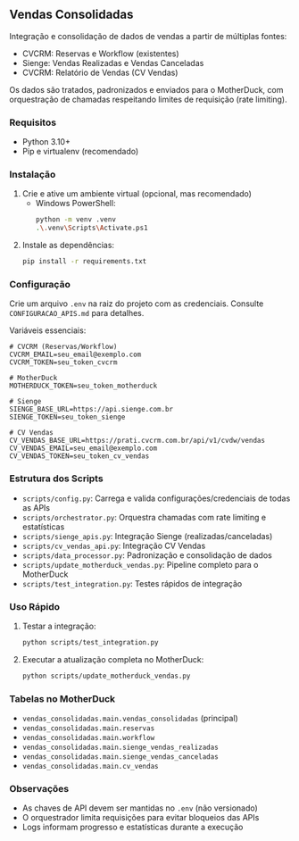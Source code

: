 ## Vendas Consolidadas

Integração e consolidação de dados de vendas a partir de múltiplas fontes:

- CVCRM: Reservas e Workflow (existentes)
- Sienge: Vendas Realizadas e Vendas Canceladas
- CVCRM: Relatório de Vendas (CV Vendas)

Os dados são tratados, padronizados e enviados para o MotherDuck, com orquestração de chamadas respeitando limites de requisição (rate limiting).

### Requisitos

- Python 3.10+
- Pip e virtualenv (recomendado)

### Instalação

1. Crie e ative um ambiente virtual (opcional, mas recomendado)
   - Windows PowerShell:
     ```bash
     python -m venv .venv
     .\.venv\Scripts\Activate.ps1
     ```
2. Instale as dependências:
   ```bash
   pip install -r requirements.txt
   ```

### Configuração

Crie um arquivo `.env` na raiz do projeto com as credenciais. Consulte `CONFIGURACAO_APIS.md` para detalhes.

Variáveis essenciais:

```env
# CVCRM (Reservas/Workflow)
CVCRM_EMAIL=seu_email@exemplo.com
CVCRM_TOKEN=seu_token_cvcrm

# MotherDuck
MOTHERDUCK_TOKEN=seu_token_motherduck

# Sienge
SIENGE_BASE_URL=https://api.sienge.com.br
SIENGE_TOKEN=seu_token_sienge

# CV Vendas
CV_VENDAS_BASE_URL=https://prati.cvcrm.com.br/api/v1/cvdw/vendas
CV_VENDAS_EMAIL=seu_email@exemplo.com
CV_VENDAS_TOKEN=seu_token_cv_vendas
```

### Estrutura dos Scripts

- `scripts/config.py`: Carrega e valida configurações/credenciais de todas as APIs
- `scripts/orchestrator.py`: Orquestra chamadas com rate limiting e estatísticas
- `scripts/sienge_apis.py`: Integração Sienge (realizadas/canceladas)
- `scripts/cv_vendas_api.py`: Integração CV Vendas
- `scripts/data_processor.py`: Padronização e consolidação de dados
- `scripts/update_motherduck_vendas.py`: Pipeline completo para o MotherDuck
- `scripts/test_integration.py`: Testes rápidos de integração

### Uso Rápido

1. Testar a integração:
   ```bash
   python scripts/test_integration.py
   ```

2. Executar a atualização completa no MotherDuck:
   ```bash
   python scripts/update_motherduck_vendas.py
   ```

### Tabelas no MotherDuck

- `vendas_consolidadas.main.vendas_consolidadas` (principal)
- `vendas_consolidadas.main.reservas`
- `vendas_consolidadas.main.workflow`
- `vendas_consolidadas.main.sienge_vendas_realizadas`
- `vendas_consolidadas.main.sienge_vendas_canceladas`
- `vendas_consolidadas.main.cv_vendas`

### Observações

- As chaves de API devem ser mantidas no `.env` (não versionado)
- O orquestrador limita requisições para evitar bloqueios das APIs
- Logs informam progresso e estatísticas durante a execução


